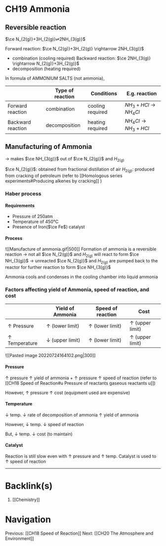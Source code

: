 # CH19 Ammonia
## Reversible reaction
$\ce N_{2(g)}+3H_{2(g)}⇌2NH_{3(g)}$

Forward reaction: $\ce N_{2(g)}+3H_{2(g)} \rightarrow 2NH_{3(g)}$
- combination (cooling required)
Backward reaction: $\ce 2NH_{3(g)} \rightarrow N_{2(g)}+3H_{2(g)}$
- decomposition (heating required)

In formula of AMMONIUM SALTS (not ammonia),

|                   | Type of reaction | Conditions       | E.g. reaction |
| ----------------- | ---------------- | ---------------- | ------------- |
| Forward reaction  | combination      | cooling required | $NH_3 + HCl \rightarrow NH_4Cl$              |
| Backward reaction | decomposition    | heating required | $NH_4Cl \rightarrow NH_3 + HCl$              |
## Manufacturing of Ammonia
$\rightarrow$ makes $\ce NH_{3(g)}$ out of $\ce N_{2(g)}$ and $H_{2(g)}$ 

$\ce N_{2(g)}$: obtained from fractional distillation of air
$H_{2(g)}$: produced from cracking of petroleum (refer to [[Homologous series experiments#Producing alkenes by cracking]] )
### Haber process
#### Requirements
- Pressure of 250atm
- Temperature of 450°C
- Presence of Iron($\ce Fe$) catalyst
#### Process
![[Manufacture of ammonia.gif|500]]
Formation of ammonia is a reversible reaction
$\rightarrow$ not all $\ce N_{2(g)}$ and $H_{2(g)}$ will react to form $\ce NH_{3(g)}$
$\rightarrow$ unreacted $\ce N_{2(g)}$ and $H_{2(g)}$ are pumped back to the reactor for further reaction to form $\ce NH_{3(g)}$

Ammonia cools and condenses in the cooling chamber into liquid ammonia
### Factors affecting yield of Ammonia, speed of reaction, and cost
|                        | Yield of Ammonia                      | Speed of reaction                   | Cost                                |
| ---------------------- | ------------------------------------- | ----------------------------------- | ----------------------------------- |
| $\uparrow$ Pressure    | $\uparrow$ (lower limit)              | $\uparrow$ (lower limit) | $\uparrow$ (upper limit) |
| $\uparrow$ Temperature | $\downarrow$ (upper limit) | $\uparrow$ (lower limit) | $\uparrow$ (upper limit) |

![[Pasted image 20220724164102.png|300]]
#### Pressure
$\uparrow$ pressure
$\uparrow$ yield of ammonia
+
$\uparrow$ pressure
$\uparrow$ speed of reaction (refer to [[CH18 Speed of Reaction#u Pressure of reactants gaseous reactants u]])

However,
$\uparrow$ pressure
$\uparrow$ cost (equipment used are expensive)
#### Temperature
$\downarrow$ temp.
$\downarrow$ rate of decomposition of ammonia
$\uparrow$ yield of ammonia

However,
$\downarrow$ temp.
$\downarrow$ speed of reaction

But,
$\downarrow$ temp.
$\downarrow$ cost (to maintain)
#### Catalyst
Reaction is still slow even with $\uparrow$ pressure and $\uparrow$ temp. Catalyst is used to $\uparrow$ speed of reaction

---
# Backlink(s)
1. [[Chemistry]]
# Navigation
Previous: [[CH18 Speed of Reaction]]
Next: [[CH20 The Atmosphere and Environment]]